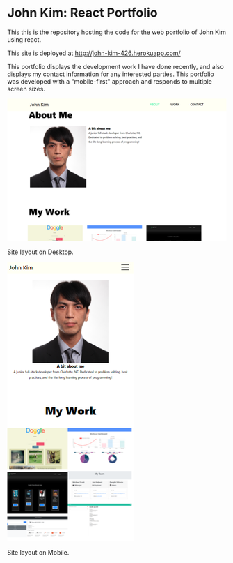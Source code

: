 # John Kim: React Portfolio

This this is the repository hosting the code for the web portfolio of John Kim using react.

This site is deployed at http://john-kim-426.herokuapp.com/

This portfolio displays the development work I have done recently, and also displays my contact information for any interested parties. This portfolio was developed with a "mobile-first" approach and responds to multiple screen sizes. 

![Desktop Site](/src/assets/readme/desktopsite.png)

Site layout on Desktop.

![Mobile Site](/src/assets/readme/mobilesite.png)

Site layout on Mobile. 
